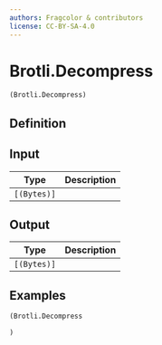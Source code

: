 ```yaml
---
authors: Fragcolor & contributors
license: CC-BY-SA-4.0
---
```



# Brotli.Decompress

```clojure
(Brotli.Decompress)
```


## Definition




## Input

| Type | Description |
|------|-------------|
| `[(Bytes)]` |  |


## Output

| Type | Description |
|------|-------------|
| `[(Bytes)]` |  |


## Examples

```clojure
(Brotli.Decompress

)
```
